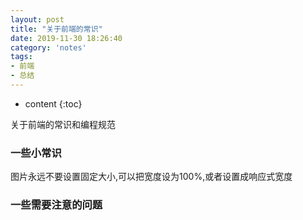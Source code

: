 ```yaml
---
layout: post
title: "关于前端的常识"
date: 2019-11-30 18:26:40
category: 'notes'
tags:
- 前端
- 总结
---
```

* content
{:toc}

关于前端的常识和编程规范













### 一些小常识
图片永远不要设置固定大小,可以把宽度设为100%,或者设置成响应式宽度

### 一些需要注意的问题







